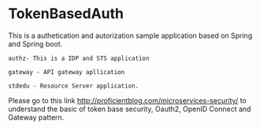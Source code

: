 # TokenBasedAuth
This is a authetication and autorization sample application based on Spring and Spring boot.

    authz- This is a IDP and STS application

    gateway - API gateway apllication

    stdedu - Resource Server application.

Please go to this link http://proficientblog.com/microservices-security/ to understand the basic of token base security, Oauth2, OpenID Connect and Gateway pattern.
